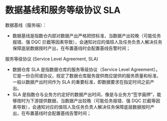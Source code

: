# 数据基线和服务等级协议 SLA

数据基线（服务端）：
- 数据基线是指数仓内部对数据产出严格把控标准，当数据产出较晚（可能任务报错、强 DQC 拦截等因素导致），会通知对应的值班人及任务负责人解决任务保障底层数据按时产出，在布置基线时会配置基线告警时间；

服务等级协议 (Service Level Agreement, SLA)
- 数据仓库 SLA 是指数据仓库的服务等级协议（Service Level Agreement）。它是一份合同或协议，规定了数据仓库服务提供商应提供的服务质量和标准，一般以数据产出时间作为 SLA 的重要标准，即数据要求在指定时间之前产出。
- SLA 是指数仓与业务方约定好的数据产出时间，像是与业务方“签字画押”，能够按时为下游提供数据，当数据产出较晚（可能任务报错、强 DQC 拦截等因素导致），会通知对应的值班人及任务负责人解决任务保障底层数据按时产出，在布置基线时会配置基线告警时间；